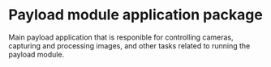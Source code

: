 # Payload module application package

Main payload application that is responible for controlling cameras, capturing and processing images, and other tasks related to running the payload module. 
